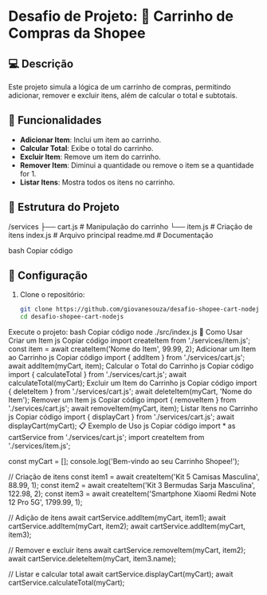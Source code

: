 # Desafio de Projeto: 🛒 Carrinho de Compras da Shopee

## 💻 Descrição
Este projeto simula a lógica de um carrinho de compras, permitindo adicionar, remover e excluir itens, além de calcular o total e subtotais.

## 🚀 Funcionalidades
- **Adicionar Item**: Inclui um item ao carrinho.
- **Calcular Total**: Exibe o total do carrinho.
- **Excluir Item**: Remove um item do carrinho.
- **Remover Item**: Diminui a quantidade ou remove o item se a quantidade for 1.
- **Listar Itens**: Mostra todos os itens no carrinho.

## 📂 Estrutura do Projeto
/services ├── cart.js # Manipulação do carrinho └── item.js # Criação de itens index.js # Arquivo principal readme.md # Documentação

bash
Copiar código

## 🔧 Configuração
1. Clone o repositório:
   ```bash
   git clone https://github.com/giovanesouza/desafio-shopee-cart-nodejs
   cd desafio-shopee-cart-nodejs
Execute o projeto:
bash
Copiar código
node ./src/index.js
📝 Como Usar
Criar um Item
js
Copiar código
import createItem from './services/item.js';
const item = await createItem('Nome do Item', 99.99, 2);
Adicionar um Item ao Carrinho
js
Copiar código
import { addItem } from './services/cart.js';
await addItem(myCart, item);
Calcular o Total do Carrinho
js
Copiar código
import { calculateTotal } from './services/cart.js';
await calculateTotal(myCart);
Excluir um Item do Carrinho
js
Copiar código
import { deleteItem } from './services/cart.js';
await deleteItem(myCart, 'Nome do Item');
Remover um Item
js
Copiar código
import { removeItem } from './services/cart.js';
await removeItem(myCart, item);
Listar Itens no Carrinho
js
Copiar código
import { displayCart } from './services/cart.js';
await displayCart(myCart);
📋 Exemplo de Uso
js
Copiar código
import * as cartService from './services/cart.js';
import createItem from './services/item.js';

const myCart = [];
console.log('Bem-vindo ao seu Carrinho Shopee!');

// Criação de itens
const item1 = await createItem('Kit 5 Camisas Masculina', 88.99, 1);
const item2 = await createItem('Kit 3 Bermudas Sarja Masculina', 122.98, 2);
const item3 = await createItem('Smartphone Xiaomi Redmi Note 12 Pro 5G', 1799.99, 1);

// Adição de itens
await cartService.addItem(myCart, item1);
await cartService.addItem(myCart, item2);
await cartService.addItem(myCart, item3);

// Remover e excluir itens
await cartService.removeItem(myCart, item2);
await cartService.deleteItem(myCart, item3.name);

// Listar e calcular total
await cartService.displayCart(myCart);
await cartService.calculateTotal(myCart);